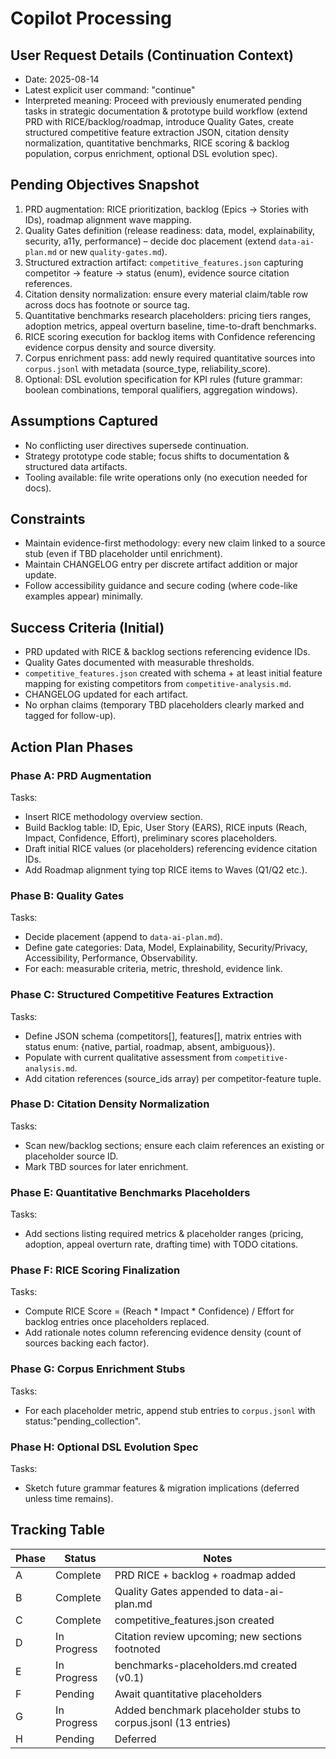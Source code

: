 # Copilot Processing

## User Request Details (Continuation Context)
- Date: 2025-08-14
- Latest explicit user command: "continue"
- Interpreted meaning: Proceed with previously enumerated pending tasks in strategic documentation & prototype build workflow (extend PRD with RICE/backlog/roadmap, introduce Quality Gates, create structured competitive feature extraction JSON, citation density normalization, quantitative benchmarks, RICE scoring & backlog population, corpus enrichment, optional DSL evolution spec).

## Pending Objectives Snapshot
1. PRD augmentation: RICE prioritization, backlog (Epics -> Stories with IDs), roadmap alignment wave mapping.
2. Quality Gates definition (release readiness: data, model, explainability, security, a11y, performance) – decide doc placement (extend `data-ai-plan.md` or new `quality-gates.md`).
3. Structured extraction artifact: `competitive_features.json` capturing competitor -> feature -> status (enum), evidence source citation references.
4. Citation density normalization: ensure every material claim/table row across docs has footnote or source tag.
5. Quantitative benchmarks research placeholders: pricing tiers ranges, adoption metrics, appeal overturn baseline, time-to-draft benchmarks.
6. RICE scoring execution for backlog items with Confidence referencing evidence corpus density and source diversity.
7. Corpus enrichment pass: add newly required quantitative sources into `corpus.jsonl` with metadata (source_type, reliability_score).
8. Optional: DSL evolution specification for KPI rules (future grammar: boolean combinations, temporal qualifiers, aggregation windows).

## Assumptions Captured
- No conflicting user directives supersede continuation.
- Strategy prototype code stable; focus shifts to documentation & structured data artifacts.
- Tooling available: file write operations only (no execution needed for docs).

## Constraints
- Maintain evidence-first methodology: every new claim linked to a source stub (even if TBD placeholder until enrichment).
- Maintain CHANGELOG entry per discrete artifact addition or major update.
- Follow accessibility guidance and secure coding (where code-like examples appear) minimally.

## Success Criteria (Initial)
- PRD updated with RICE & backlog sections referencing evidence IDs.
- Quality Gates documented with measurable thresholds.
- `competitive_features.json` created with schema + at least initial feature mapping for existing competitors from `competitive-analysis.md`.
- CHANGELOG updated for each artifact.
- No orphan claims (temporary TBD placeholders clearly marked and tagged for follow-up).

## Action Plan Phases

### Phase A: PRD Augmentation
Tasks:
- Insert RICE methodology overview section.
- Build Backlog table: ID, Epic, User Story (EARS), RICE inputs (Reach, Impact, Confidence, Effort), preliminary scores placeholders.
- Draft initial RICE values (or placeholders) referencing evidence citation IDs.
- Add Roadmap alignment tying top RICE items to Waves (Q1/Q2 etc.).

### Phase B: Quality Gates
Tasks:
- Decide placement (append to `data-ai-plan.md`).
- Define gate categories: Data, Model, Explainability, Security/Privacy, Accessibility, Performance, Observability.
- For each: measurable criteria, metric, threshold, evidence link.

### Phase C: Structured Competitive Features Extraction
Tasks:
- Define JSON schema (competitors[], features[], matrix entries with status enum: {native, partial, roadmap, absent, ambiguous}).
- Populate with current qualitative assessment from `competitive-analysis.md`.
- Add citation references (source_ids array) per competitor-feature tuple.

### Phase D: Citation Density Normalization
Tasks:
- Scan new/backlog sections; ensure each claim references an existing or placeholder source ID.
- Mark TBD sources for later enrichment.

### Phase E: Quantitative Benchmarks Placeholders
Tasks:
- Add sections listing required metrics & placeholder ranges (pricing, adoption, appeal overturn rate, drafting time) with TODO citations.

### Phase F: RICE Scoring Finalization
Tasks:
- Compute RICE Score = (Reach * Impact * Confidence) / Effort for backlog entries once placeholders replaced.
- Add rationale notes column referencing evidence density (count of sources backing each factor).

### Phase G: Corpus Enrichment Stubs
Tasks:
- For each placeholder metric, append stub entries to `corpus.jsonl` with status:"pending_collection".

### Phase H: Optional DSL Evolution Spec
Tasks:
- Sketch future grammar features & migration implications (deferred unless time remains).

## Tracking Table
| Phase | Status | Notes |
|-------|--------|-------|
| A | Complete | PRD RICE + backlog + roadmap added |
| B | Complete | Quality Gates appended to data-ai-plan.md |
| C | Complete | competitive_features.json created |
| D | In Progress | Citation review upcoming; new sections footnoted |
| E | In Progress | benchmarks-placeholders.md created (v0.1) |
| F | Pending | Await quantitative placeholders |
| G | In Progress | Added benchmark placeholder stubs to corpus.jsonl (13 entries) |
| H | Pending | Deferred |

